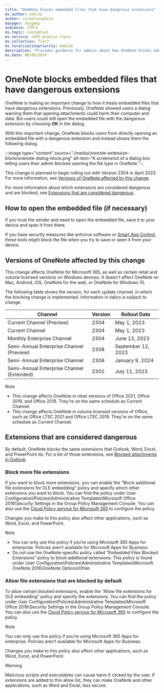 ```yaml
---
title: "OneNote blocks embedded files that have dangerous extensions"
ms.author: nwhite
author: nicholasswhite
manager: dougeby
audience: ITPro
ms.topic: conceptual
ms.service: o365-proplus-itpro
ms.collection: Tier2
ms.localizationpriority: medium
description: "Provides guidance for admins about how OneNote blocks embedded files that have dangerous extensions."
ms.date: 06/05/2024
---
```


# OneNote blocks embedded files that have dangerous extensions

OneNote is making an important change to how it treats embedded files that have dangerous extensions. Previously, OneNote showed users a dialog warning them that opening attachments could harm their computer and data. But users could still open the embedded file with the dangerous extension by choosing **OK** in the dialog.

With this important change, OneNote blocks users from directly opening an embedded file with a dangerous extension and instead shows them the following dialog.

:::image type="content" source="./media/onenote-extension-block/onenote-dialog-block.png" alt-text="A screenshot of a dialog box telling users their admin blocked opening the file type in OneNote.":::

This change is planned to begin rolling out with Version 2304 in April 2023. For more information, see [Versions of OneNote affected by this change](#versions-of-onenote-affected-by-this-change).

For more information about which extensions are considered dangerous and are blocked, see [Extensions that are considered dangerous](#extensions-that-are-considered-dangerous).

## How to open the embedded file (if necessary)

If you trust the sender and need to open the embedded file, save it to your device and open it from there.

If you have security measures like antivirus software or [Smart App Control](https://support.microsoft.com/topic/285ea03d-fa88-4d56-882e-6698afdb7003), these tools might block the file when you try to save or open it from your device.

## Versions of OneNote affected by this change

This change affects OneNote for Microsoft 365, as well as certain retail and volume licensed versions on Windows devices. It doesn't affect OneNote on Mac, Android, iOS, OneNote for the web, or OneNote for Windows 10.

The following table shows the version, for each update channel, in which the blocking change is implemented. Information in italics is subject to change.

| Channel                                    | Version | Rollout Date       |
|--------------------------------------------|---------|--------------------|
| Current Channel (Preview)                  | 2304    | May 1, 2023        |
| Current Channel                            | 2304    | May 1, 2023        |
| Monthly Enterprise Channel                 | 2304    | June 13, 2023      |
| Semi-Annual Enterprise Channel (Preview)   | 2308    | September 12, 2023 |
| Semi-Annual Enterprise Channel             | 2308    | January 9, 2024    |
| Semi-Annual Enterprise Channel (Extended)  | 2302    | July 11, 2023      |

> [!NOTE]
> - This change affects OneNote in retail versions of Office 2021, Office 2019, and Office 2016. They're on the same schedule as Current Channel.
> - This change affects OneNote in volume licensed versions of Office, such as Office LTSC 2021 and Office LTSC 2019. They're on the same schedule as Current Channel. 

## Extensions that are considered dangerous

By default, OneNote blocks the same extensions that Outlook, Word, Excel, and PowerPoint do. For a list of those extensions, see [Blocked attachments in Outlook](https://support.microsoft.com/office/434752e1-02d3-4e90-9124-8b81e49a8519).

### Block more file extensions

If you want to block more extensions, you can enable the "Block additional file extensions for OLE embedding" policy and specify which other extensions you want to block. You can find the policy under User Configuration\Policies\Administrative Templates\Microsoft Office 2016\Security Settings in the Group Policy Management Console. You can also use the [Cloud Policy service for Microsoft 365](../admin-center/overview-cloud-policy.md) to configure the policy.

Changes you make to this policy also affect other applications, such as Word, Excel, and PowerPoint.

> [!NOTE]
> - You can only use this policy if you’re using Microsoft 365 Apps for enterprise. Policies aren’t available for Microsoft Apps for Business.
> - Do not use the OneNote-specific policy called “Embedded Files Blocked Extensions” policy to block additional extensions. This policy is found under User Configuration\Policies\Administrative Templates\Microsoft OneNote 2016\OneNote Options\Other.

### Allow file extensions that are blocked by default

To allow certain blocked extensions, enable the "Allow file extensions for OLE embedding" policy and specify the extensions. You can find the policy under User Configuration\Policies\Administrative Templates\Microsoft Office 2016\Security Settings in the Group Policy Management Console. You can also use the [Cloud Policy service for Microsoft 365](../admin-center/overview-cloud-policy.md) to configure the policy.

> [!NOTE]
> You can only use this policy if you’re using Microsoft 365 Apps for enterprise. Policies aren’t available for Microsoft Apps for Business.

Changes you make to this policy also affect other applications, such as Word, Excel, and PowerPoint.

> [!WARNING]
> Malicious scripts and executables can cause harm if clicked by the user. If extensions are added to this allow list, they can make OneNote and other applications, such as Word and Excel, less secure.
